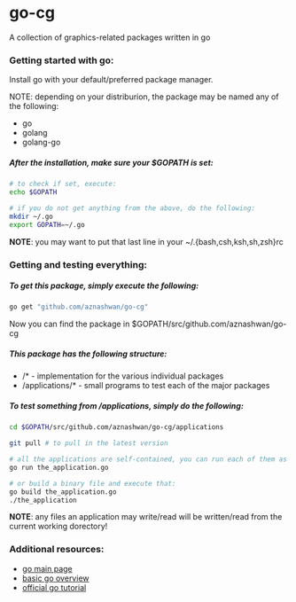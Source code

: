 # go-cg
A collection of graphics-related packages written in go

### Getting started with go:

Install go with your default/preferred package manager.

NOTE: depending on your distriburion, the package may be named any of the following:
* go
* golang
* golang-go

##### After the installation, make sure your $GOPATH is set:

```sh
# to check if set, execute:
echo $GOPATH

# if you do not get anything from the above, do the following:
mkdir ~/.go
export GOPATH=~/.go
```

**NOTE**: you may want to put that last line in your ~/.{bash,csh,ksh,sh,zsh}rc

### Getting and testing everything:

##### To get this package, simply execute the following:
```sh
go get "github.com/aznashwan/go-cg"
```
Now you can find the package in $GOPATH/src/github.com/aznashwan/go-cg

##### This package has the following structure:
* /\* -  implementation for the various individual packages
* /applications/\* - small programs to test each of the major packages

##### To test something from /applications, simply do the following:

```sh
cd $GOPATH/src/github.com/aznashwan/go-cg/applications

git pull # to pull in the latest version

# all the applications are self-contained, you can run each of them as follows:
go run the_application.go

# or build a binary file and execute that:
go build the_application.go
./the_application
```

**NOTE**: any files an application may write/read will be written/read from the
current working dorectory!

### Additional resources:

* [go main page](http://golang.org/)
* [basic go overview](http://en.wikipedia.org/wiki/Go_%28programming_language%29)
* [official go tutorial](https://tour.golang.org/welcome/1)

